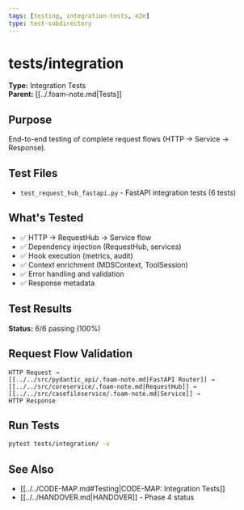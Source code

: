 ```yaml
---
tags: [testing, integration-tests, e2e]
type: test-subdirectory
---
```


# tests/integration

**Type:** Integration Tests  
**Parent:** [[../.foam-note.md|Tests]]

## Purpose
End-to-end testing of complete request flows (HTTP → Service → Response).

## Test Files
- `test_request_hub_fastapi.py` - FastAPI integration tests (6 tests)

## What's Tested
- ✅ HTTP → RequestHub → Service flow
- ✅ Dependency injection (RequestHub, services)
- ✅ Hook execution (metrics, audit)
- ✅ Context enrichment (MDSContext, ToolSession)
- ✅ Error handling and validation
- ✅ Response metadata

## Test Results
**Status:** 6/6 passing (100%)

## Request Flow Validation
```
HTTP Request →
[[../../src/pydantic_api/.foam-note.md|FastAPI Router]] →
[[../../src/coreservice/.foam-note.md|RequestHub]] →
[[../../src/casefileservice/.foam-note.md|Service]] →
HTTP Response
```

## Run Tests
```bash
pytest tests/integration/ -v
```

## See Also
- [[../../CODE-MAP.md#Testing|CODE-MAP: Integration Tests]]
- [[../../HANDOVER.md|HANDOVER]] - Phase 4 status
